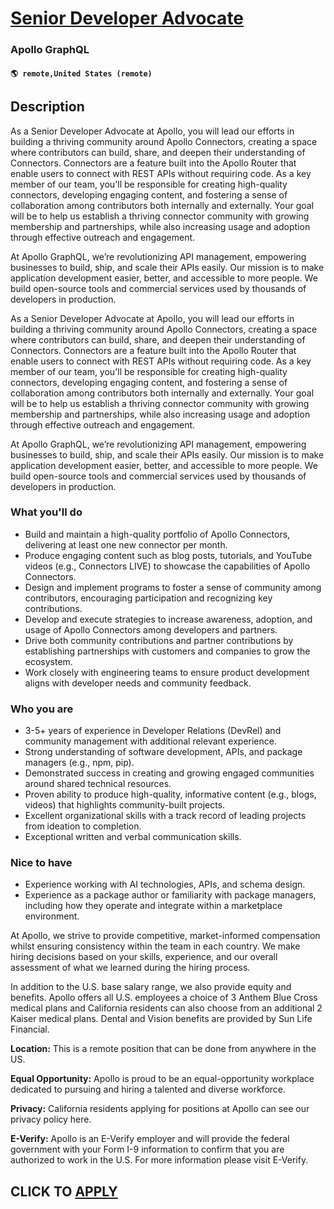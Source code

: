 # [Senior Developer Advocate](https://www.remotewlb.com/apply/senior-developer-advocate-129201)  
### Apollo GraphQL  
#### `🌎 remote,United States (remote)`  

## Description

As a Senior Developer Advocate at Apollo, you will lead our efforts in building a thriving community around Apollo Connectors, creating a space where contributors can build, share, and deepen their understanding of Connectors. Connectors are a feature built into the Apollo Router that enable users to connect with REST APIs without requiring code. As a key member of our team, you'll be responsible for creating high-quality connectors, developing engaging content, and fostering a sense of collaboration among contributors both internally and externally. Your goal will be to help us establish a thriving connector community with growing membership and partnerships, while also increasing usage and adoption through effective outreach and engagement.

  

At Apollo GraphQL, we’re revolutionizing API management, empowering businesses to build, ship, and scale their APIs easily. Our mission is to make application development easier, better, and accessible to more people. We build open-source tools and commercial services used by thousands of developers in production.

  

As a Senior Developer Advocate at Apollo, you will lead our efforts in building a thriving community around Apollo Connectors, creating a space where contributors can build, share, and deepen their understanding of Connectors. Connectors are a feature built into the Apollo Router that enable users to connect with REST APIs without requiring code. As a key member of our team, you'll be responsible for creating high-quality connectors, developing engaging content, and fostering a sense of collaboration among contributors both internally and externally. Your goal will be to help us establish a thriving connector community with growing membership and partnerships, while also increasing usage and adoption through effective outreach and engagement.

  

At Apollo GraphQL, we’re revolutionizing API management, empowering businesses to build, ship, and scale their APIs easily. Our mission is to make application development easier, better, and accessible to more people. We build open-source tools and commercial services used by thousands of developers in production.

  

### What you'll do

* Build and maintain a high-quality portfolio of Apollo Connectors, delivering at least one new connector per month.
* Produce engaging content such as blog posts, tutorials, and YouTube videos (e.g., Connectors LIVE) to showcase the capabilities of Apollo Connectors.
* Design and implement programs to foster a sense of community among contributors, encouraging participation and recognizing key contributions.
* Develop and execute strategies to increase awareness, adoption, and usage of Apollo Connectors among developers and partners.
* Drive both community contributions and partner contributions by establishing partnerships with customers and companies to grow the ecosystem.
* Work closely with engineering teams to ensure product development aligns with developer needs and community feedback.

  

### Who you are

* 3-5+ years of experience in Developer Relations (DevRel) and community management with additional relevant experience.
* Strong understanding of software development, APIs, and package managers (e.g., npm, pip).
* Demonstrated success in creating and growing engaged communities around shared technical resources.
* Proven ability to produce high-quality, informative content (e.g., blogs, videos) that highlights community-built projects.
* Excellent organizational skills with a track record of leading projects from ideation to completion.
* Exceptional written and verbal communication skills.

  

### Nice to have

* Experience working with AI technologies, APIs, and schema design.
* Experience as a package author or familiarity with package managers, including how they operate and integrate within a marketplace environment.

  

  

At Apollo, we strive to provide competitive, market-informed compensation whilst ensuring consistency within the team in each country. We make hiring decisions based on your skills, experience, and our overall assessment of what we learned during the hiring process.

  

In addition to the U.S. base salary range, we also provide equity and benefits. Apollo offers all U.S. employees a choice of 3 Anthem Blue Cross medical plans and California residents can also choose from an additional 2 Kaiser medical plans. Dental and Vision benefits are provided by Sun Life Financial.

  

 **Location:** This is a remote position that can be done from anywhere in the US.

  

**Equal Opportunity:** Apollo is proud to be an equal-opportunity workplace dedicated to pursuing and hiring a talented and diverse workforce.

  

 **Privacy:** California residents applying for positions at Apollo can see our privacy policy here.

  

 **E-Verify:** Apollo is an E-Verify employer and will provide the federal government with your Form I-9 information to confirm that you are authorized to work in the U.S. For more information please visit E-Verify.

  
## CLICK TO [APPLY](https://www.remotewlb.com/apply/senior-developer-advocate-129201)

